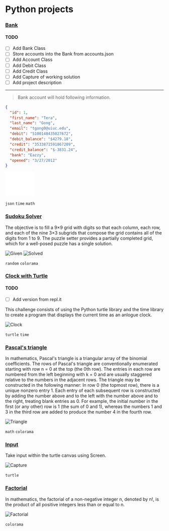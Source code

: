 # Python projects

### [Bank](Bank/)

#### TODO
- [ ] Add Bank Class
- [ ] Store accounts into the Bank from accounts.json
- [ ] Add Account Class
- [ ] Add Debit Class
- [ ] Add Credit Class
- [ ] Add Capture of working solution
- [ ] Add project description

____ 
> Bank account will hold following information.

```json
{
  "id": 1,
  "first_name": "Tera",
  "last_name": "Gong",
  "email": "tgong0@uiuc.edu",
  "debit": "5100148435027672",
  "debit_balance": "$4279.18",
  "credit": "3533871591867209",
  "credit_balance": "$-3831.24",
  "bank": "Eazzy",
  "opened": "3/27/2012"
}
```

![Capture](Bank/capture.png?raw=true "Capture")

```json``` ```time``` ```math```


### [Sudoku Solver](Sudoku/)

The objective is to fill a 9×9 grid with digits so that each column, each row, and each of the nine 3×3 subgrids that compose the grid contains all of the digits from 1 to 9. The puzzle setter provides a partially completed grid, which for a well-posed puzzle has a single solution.

![Given](Sudoku/given.png?raw=true "Given")
![Solved](Sudoku/solved.png?raw=true "Solved")

```random``` ```colorama```

### [Clock with Turtle](Clock/clock.py)
#### TODO
- [ ] Add version from repl.it

This challenge consists of using the Python turtle library and the time library to create a program that displays the current time as an anlogue clock.

![Clock](Clock/clock.png?raw=true "Clock")

```turtle``` ```time```

### [Pascal's triangle](Pascal's_triangle/pascal.py)

In mathematics, Pascal's triangle is a triangular array of the binomial coefficients. The rows of Pascal's triangle are conventionally enumerated starting with row n = 0 at the top (the 0th row). The entries in each row are numbered from the left beginning with k = 0 and are usually staggered relative to the numbers in the adjacent rows. The triangle may be constructed in the following manner: In row 0 (the topmost row), there is a unique nonzero entry 1. Each entry of each subsequent row is constructed by adding the number above and to the left with the number above and to the right, treating blank entries as 0. For example, the initial number in the first (or any other) row is 1 (the sum of 0 and 1), whereas the numbers 1 and 3 in the third row are added to produce the number 4 in the fourth row.

![Triangle](Pascal's_triangle/solved.png?raw=true "Triangle")

```math``` ```colorama```

### [Input](Input/input.py)

Take input within the turtle canvas using Screen.

![Capture](Input/capture.png?raw=true "Capture")

```turtle```

### [Factorial](Factorial/factorial.py)

In mathematics, the factorial of a non-negative integer n, denoted by n!, is the product of all positive integers less than or equal to n.

![Factorial](Factorial/solved.png?raw=true "Factorial")

```colorama```
